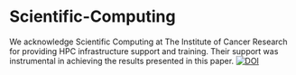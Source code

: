# Scientific-Computing

We acknowledge Scientific Computing at The Institute of Cancer Research for providing HPC infrastructure support and training. Their support was instrumental in achieving the results presented in this paper.  [![DOI](https://zenodo.org/badge/755024489.svg)](https://zenodo.org/doi/10.5281/zenodo.10638989) 
